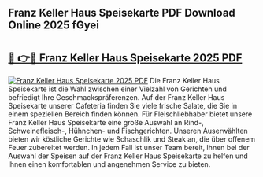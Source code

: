 ## Franz Keller Haus Speisekarte PDF Download Online 2025 fGyei

# <h2><a href="http://gcd80v.nevu.top/?p=Franz+Keller+Haus+Speisekarte">🔗 👉🔴 Franz Keller Haus Speisekarte 2025 PDF</a></h2>

[![Franz Keller Haus Speisekarte 2025 PDF](https://i.imgur.com/dBaPXMq.png)](http://gcd80v.nevu.top/?p=Franz+Keller+Haus+Speisekarte)
Die Franz Keller Haus Speisekarte ist die Wahl zwischen einer Vielzahl von Gerichten und befriedigt Ihre Geschmackspräferenzen. Auf der Franz Keller Haus Speisekarte unserer Cafeteria finden Sie viele frische Salate, die Sie in einem speziellen Bereich finden können. Für Fleischliebhaber bietet unsere Franz Keller Haus Speisekarte eine große Auswahl an Rind-, Schweinefleisch-, Hühnchen- und Fischgerichten. Unseren Auserwählten bieten wir köstliche Gerichte wie Schaschlik und Steak an, die über offenem Feuer zubereitet werden. In jedem Fall ist unser Team bereit, Ihnen bei der Auswahl der Speisen auf der Franz Keller Haus Speisekarte zu helfen und Ihnen einen komfortablen und angenehmen Service zu bieten.
